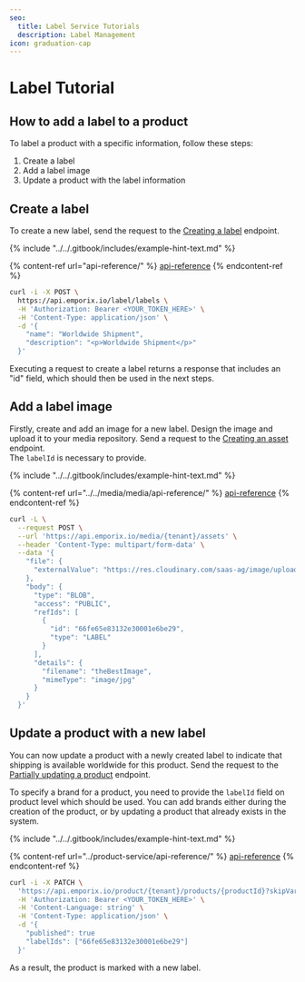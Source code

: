 ```yaml
---
seo:
  title: Label Service Tutorials
  description: Label Management
icon: graduation-cap
---
```


# Label Tutorial

## How to add a label to a product

To label a product with a specific information, follow these steps:

1. Create a label
2. Add a label image
3. Update a product with the label information

## Create a label

To create a new label, send the request to the [Creating a label](https://developer.emporix.io/documentation-portal/api-references/api-guides-and-references/api-references/products-labels-and-brands/label-service/api-reference/label#post-labels) endpoint.

{% include "../../.gitbook/includes/example-hint-text.md" %}

{% content-ref url="api-reference/" %}
[api-reference](api-reference/)
{% endcontent-ref %}

```bash
curl -i -X POST \
  https://api.emporix.io/label/labels \
  -H 'Authorization: Bearer <YOUR_TOKEN_HERE>' \
  -H 'Content-Type: application/json' \
  -d '{
    "name": "Worldwide Shipment",
    "description": "<p>Worldwide Shipment</p>"
  }'
```

Executing a request to create a label returns a response that includes an "id" field, which should then be used in the next steps.

## Add a label image

Firstly, create and add an image for a new label. Design the image and upload it to your media repository. Send a request to the [Creating an asset](https://developer.emporix.io/documentation-portal/api-references/api-guides-and-references/api-references/media/media/api-reference/assets#post-media-tenant-assets) endpoint.\
The `labelId` is necessary to provide.

{% include "../../.gitbook/includes/example-hint-text.md" %}

{% content-ref url="../../media/media/api-reference/" %}
[api-reference](../../media/media/api-reference/)
{% endcontent-ref %}

```bash
curl -L \
  --request POST \
  --url 'https://api.emporix.io/media/{tenant}/assets' \
  --header 'Content-Type: multipart/form-data' \
  --data '{
    "file": {
      "externalValue": "https://res.cloudinary.com/saas-ag/image/upload/v1695804155/emporix-logo-white-2f5e621206edefea6015fb4793959376_nswfbz.png"
    },
    "body": {
      "type": "BLOB",
      "access": "PUBLIC",
      "refIds": [
        {
          "id": "66fe65e83132e30001e6be29",
          "type": "LABEL"
        }
      ],
      "details": {
        "filename": "theBestImage",
        "mimeType": "image/jpg"
      }
    }
  }'
```

## Update a product with a new label

You can now update a product with a newly created label to indicate that shipping is available worldwide for this product. Send the request to the [Partially updating a product](https://developer.emporix.io/documentation-portal/api-references/api-guides-and-references/api-references/products-labels-and-brands/product-service/api-reference/products#patch-product-tenant-products-productid) endpoint.

To specify a brand for a product, you need to provide the `labelId` field on product level which should be used. You can add brands either during the creation of the product, or by updating a product that already exists in the system.

{% include "../../.gitbook/includes/example-hint-text.md" %}

{% content-ref url="../product-service/api-reference/" %}
[api-reference](../product-service/api-reference/)
{% endcontent-ref %}

```bash
curl -i -X PATCH \
  'https://api.emporix.io/product/{tenant}/products/{productId}?skipVariantGeneration=false&doIndex=true' \
  -H 'Authorization: Bearer <YOUR_TOKEN_HERE>' \
  -H 'Content-Language: string' \
  -H 'Content-Type: application/json' \
  -d '{
    "published": true
    "labelIds": ["66fe65e83132e30001e6be29"]
  }'
```

As a result, the product is marked with a new label.
